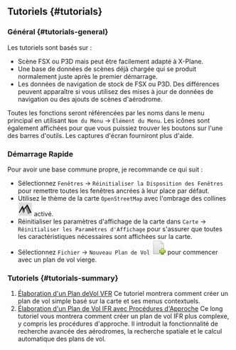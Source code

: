 ## Tutoriels {#tutorials}

### Général {#tutorials-general}

Les tutoriels sont basés sur :
* Scène FSX ou P3D mais peut être facilement adapté à X-Plane.
* Une base de données de scènes déjà chargée qui se produit normalement juste après le premier démarrage.
* Les données de navigation de stock de FSX ou P3D. Des différences peuvent apparaître si vous utilisez des mises à jour de données de navigation ou des ajouts de scènes d'aérodrome.

Toutes les fonctions seront référencées par les noms dans le menu principal en utilisant `Nom du Menu` -&gt; `Élément du Menu`. Les icônes sont également affichées pour que vous puissiez trouver les boutons sur l'une des barres d'outils. 
Les captures d'écran fourniront plus d'aide.

### Démarrage Rapide

Pour avoir une base commune propre, je recommande ce qui suit :

* Sélectionnez `Fenêtres` -&gt; `Réinitialiser la Disposition des Fenêtres` pour remettre toutes les fenêtres ancrées à leur place par défaut.
* Utilisez le thème de la carte `OpenStreetMap` avec l'ombrage des collines ![Hill Shading](../images/icons/hillshading.png) activé.
* Réinitialiser les paramètres d'affichage de la carte dans `Carte` -&gt; `Réinitialiser les Paramètres d'Affichage` pour s'assurer que toutes les caractéristiques nécessaires sont affichées sur la carte.
* Sélectionnez `Fichier` -&gt; `Nouveau Plan de Vol` ![New Flight Plan](../images/icons/filenew.png) pour commencer avec un plan de vol vierge.

### Tutoriels {#tutorials-summary}

1. [Élaboration d'un Plan deVol VFR](TUTORIALVFR.md)
Ce tutoriel montrera comment créer un plan de vol simple basé sur la carte et ses menus contextuels.
2. [Élaboration d'un Plan de Vol IFR avec Procédures d'Approche](TUTORIALIFR.md)
Ce long tutoriel vous montrera comment créer un plan de vol IFR plus complexe, y compris les procédures d'approche. Il introduit la fonctionnalité de recherche avancée des aérodromes, la recherche spatiale et le calcul automatique des plans de vol.
